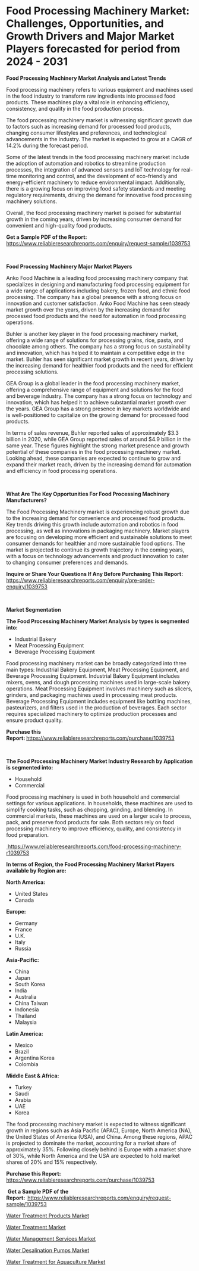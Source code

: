 <p><h1>Food Processing Machinery Market: Challenges, Opportunities, and Growth Drivers and Major Market Players forecasted for period from 2024 - 2031</h1></p><p><strong>Food Processing Machinery Market Analysis and Latest Trends</strong></p>
<p><p>Food processing machinery refers to various equipment and machines used in the food industry to transform raw ingredients into processed food products. These machines play a vital role in enhancing efficiency, consistency, and quality in the food production process.</p><p>The food processing machinery market is witnessing significant growth due to factors such as increasing demand for processed food products, changing consumer lifestyles and preferences, and technological advancements in the industry. The market is expected to grow at a CAGR of 14.2% during the forecast period.</p><p>Some of the latest trends in the food processing machinery market include the adoption of automation and robotics to streamline production processes, the integration of advanced sensors and IoT technology for real-time monitoring and control, and the development of eco-friendly and energy-efficient machinery to reduce environmental impact. Additionally, there is a growing focus on improving food safety standards and meeting regulatory requirements, driving the demand for innovative food processing machinery solutions.</p><p>Overall, the food processing machinery market is poised for substantial growth in the coming years, driven by increasing consumer demand for convenient and high-quality food products.</p></p>
<p><strong>Get a Sample PDF of the Report:&nbsp;</strong> <a href="https://www.reliableresearchreports.com/enquiry/request-sample/1039753">https://www.reliableresearchreports.com/enquiry/request-sample/1039753</a></p>
<p>&nbsp;</p>
<p><strong>Food Processing Machinery Major Market Players</strong></p>
<p><p>Anko Food Machine is a leading food processing machinery company that specializes in designing and manufacturing food processing equipment for a wide range of applications including bakery, frozen food, and ethnic food processing. The company has a global presence with a strong focus on innovation and customer satisfaction. Anko Food Machine has seen steady market growth over the years, driven by the increasing demand for processed food products and the need for automation in food processing operations.</p><p>Buhler is another key player in the food processing machinery market, offering a wide range of solutions for processing grains, rice, pasta, and chocolate among others. The company has a strong focus on sustainability and innovation, which has helped it to maintain a competitive edge in the market. Buhler has seen significant market growth in recent years, driven by the increasing demand for healthier food products and the need for efficient processing solutions.</p><p>GEA Group is a global leader in the food processing machinery market, offering a comprehensive range of equipment and solutions for the food and beverage industry. The company has a strong focus on technology and innovation, which has helped it to achieve substantial market growth over the years. GEA Group has a strong presence in key markets worldwide and is well-positioned to capitalize on the growing demand for processed food products.</p><p>In terms of sales revenue, Buhler reported sales of approximately $3.3 billion in 2020, while GEA Group reported sales of around $4.9 billion in the same year. These figures highlight the strong market presence and growth potential of these companies in the food processing machinery market. Looking ahead, these companies are expected to continue to grow and expand their market reach, driven by the increasing demand for automation and efficiency in food processing operations.</p></p>
<p>&nbsp;</p>
<p><strong>What Are The Key Opportunities For Food Processing Machinery Manufacturers?</strong></p>
<p><p>The Food Processing Machinery market is experiencing robust growth due to the increasing demand for convenience and processed food products. Key trends driving this growth include automation and robotics in food processing, as well as innovations in packaging machinery. Market players are focusing on developing more efficient and sustainable solutions to meet consumer demands for healthier and more sustainable food options. The market is projected to continue its growth trajectory in the coming years, with a focus on technology advancements and product innovation to cater to changing consumer preferences and demands.</p></p>
<p><strong>Inquire or Share Your Questions If Any Before Purchasing This Report:</strong> <a href="https://www.reliableresearchreports.com/enquiry/pre-order-enquiry/1039753">https://www.reliableresearchreports.com/enquiry/pre-order-enquiry/1039753</a></p>
<p>&nbsp;</p>
<p><strong>Market Segmentation</strong></p>
<p><strong>The Food Processing Machinery Market Analysis by types is segmented into:</strong></p>
<p><ul><li>Industrial Bakery</li><li>Meat Processing Equipment</li><li>Beverage Processing Equipment</li></ul></p>
<p><p>Food processing machinery market can be broadly categorized into three main types: Industrial Bakery Equipment, Meat Processing Equipment, and Beverage Processing Equipment. Industrial Bakery Equipment includes mixers, ovens, and dough processing machines used in large-scale bakery operations. Meat Processing Equipment involves machinery such as slicers, grinders, and packaging machines used in processing meat products. Beverage Processing Equipment includes equipment like bottling machines, pasteurizers, and filters used in the production of beverages. Each sector requires specialized machinery to optimize production processes and ensure product quality.</p></p>
<p><strong>Purchase this Report:&nbsp;</strong><a href="https://www.reliableresearchreports.com/purchase/1039753">https://www.reliableresearchreports.com/purchase/1039753</a></p>
<p>&nbsp;</p>
<p><strong>The Food Processing Machinery Market Industry Research by Application is segmented into:</strong></p>
<p><ul><li>Household</li><li>Commercial</li></ul></p>
<p><p>Food processing machinery is used in both household and commercial settings for various applications. In households, these machines are used to simplify cooking tasks, such as chopping, grinding, and blending. In commercial markets, these machines are used on a larger scale to process, pack, and preserve food products for sale. Both sectors rely on food processing machinery to improve efficiency, quality, and consistency in food preparation.</p></p>
<p><a href="https://www.reliableresearchreports.com/food-processing-machinery-r1039753">&nbsp;https://www.reliableresearchreports.com/food-processing-machinery-r1039753</a></p>
<p><strong>In terms of Region, the Food Processing Machinery Market Players available by Region are:</strong></p>
<p>
    <p> <strong> North America: </strong>
        <ul>
            <li>United States</li>
            <li>Canada</li>
        </ul>
        </p> 
    <p> <strong> Europe: </strong>
        <ul>
            <li>Germany</li>
            <li>France</li>
            <li>U.K.</li>
            <li>Italy</li>
            <li>Russia</li>
        </ul>
        </p> 
    <p> <strong> Asia-Pacific: </strong>
        <ul>
            <li>China</li>
            <li>Japan</li>
            <li>South Korea</li>
            <li>India</li>
            <li>Australia</li>
            <li>China Taiwan</li>
            <li>Indonesia</li>
            <li>Thailand</li>
            <li>Malaysia</li>
        </ul>
        </p> 
    <p> <strong> Latin America: </strong>
        <ul>
            <li>Mexico</li>
            <li>Brazil</li>
            <li>Argentina Korea</li>
            <li>Colombia</li>
        </ul>
        </p> 
    <p> <strong> Middle East & Africa: </strong>
        <ul>
            <li>Turkey</li>
            <li>Saudi</li>
            <li>Arabia</li>
            <li>UAE</li>
            <li>Korea</li>
        </ul>
    </p>
    </p>
<p><p>The food processing machinery market is expected to witness significant growth in regions such as Asia Pacific (APAC), Europe, North America (NA), the United States of America (USA), and China. Among these regions, APAC is projected to dominate the market, accounting for a market share of approximately 35%. Following closely behind is Europe with a market share of 30%, while North America and the USA are expected to hold market shares of 20% and 15% respectively.</p></p>
<p><strong>Purchase this Report: </strong><a href="https://www.reliableresearchreports.com/purchase/1039753">https://www.reliableresearchreports.com/purchase/1039753</a></p>
<p>&nbsp;<strong>Get a Sample PDF of the Report:&nbsp;&nbsp;</strong><a href="https://www.reliableresearchreports.com/enquiry/request-sample/1039753">https://www.reliableresearchreports.com/enquiry/request-sample/1039753</a></p>
<p><strong></strong></p>
<p><p><a href="https://github.com/julian6Skinner/Market-Research-Report-List-1/blob/main/water-treatment-products-market.md">Water Treatment Products Market</a></p><p><a href="https://github.com/JosephWillisbXXgf/Market-Research-Report-List-1/blob/main/water-treatment-market.md">Water Treatment Market</a></p><p><a href="https://github.com/nathandecarvalho/Market-Research-Report-List-4/blob/main/water-management-services-market.md">Water Management Services Market</a></p><p><a href="https://github.com/julyju69/Market-Research-Report-List-4/blob/main/water-desalination-pumps-market.md">Water Desalination Pumps Market</a></p><p><a href="https://github.com/jakobeblake56/Market-Research-Report-List-1/blob/main/water-treatment-for-aquaculture-market.md">Water Treatment for Aquaculture Market</a></p></p>